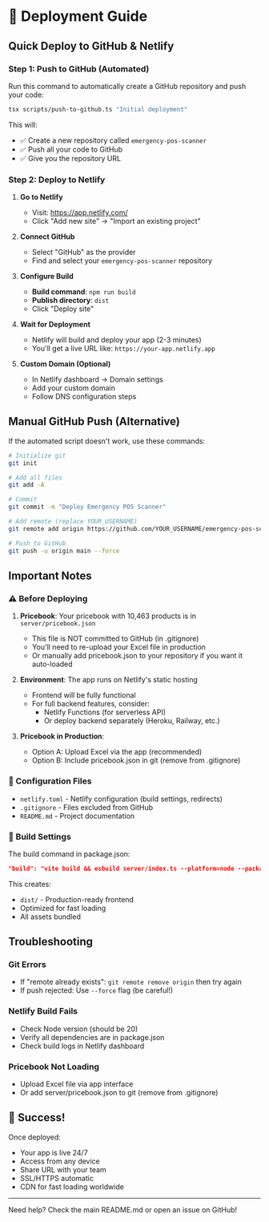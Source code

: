 # 🚀 Deployment Guide

## Quick Deploy to GitHub & Netlify

### Step 1: Push to GitHub (Automated)

Run this command to automatically create a GitHub repository and push your code:

```bash
tsx scripts/push-to-github.ts "Initial deployment"
```

This will:
- ✅ Create a new repository called `emergency-pos-scanner`
- ✅ Push all your code to GitHub
- ✅ Give you the repository URL

### Step 2: Deploy to Netlify

1. **Go to Netlify**
   - Visit: https://app.netlify.com/
   - Click "Add new site" → "Import an existing project"

2. **Connect GitHub**
   - Select "GitHub" as the provider
   - Find and select your `emergency-pos-scanner` repository

3. **Configure Build**
   - **Build command**: `npm run build`
   - **Publish directory**: `dist`
   - Click "Deploy site"

4. **Wait for Deployment**
   - Netlify will build and deploy your app (2-3 minutes)
   - You'll get a live URL like: `https://your-app.netlify.app`

5. **Custom Domain (Optional)**
   - In Netlify dashboard → Domain settings
   - Add your custom domain
   - Follow DNS configuration steps

## Manual GitHub Push (Alternative)

If the automated script doesn't work, use these commands:

```bash
# Initialize git
git init

# Add all files
git add -A

# Commit
git commit -m "Deploy Emergency POS Scanner"

# Add remote (replace YOUR_USERNAME)
git remote add origin https://github.com/YOUR_USERNAME/emergency-pos-scanner.git

# Push to GitHub
git push -u origin main --force
```

## Important Notes

### ⚠️ Before Deploying

1. **Pricebook**: Your pricebook with 10,463 products is in `server/pricebook.json`
   - This file is NOT committed to GitHub (in .gitignore)
   - You'll need to re-upload your Excel file in production
   - Or manually add pricebook.json to your repository if you want it auto-loaded

2. **Environment**: The app runs on Netlify's static hosting
   - Frontend will be fully functional
   - For full backend features, consider:
     - Netlify Functions (for serverless API)
     - Or deploy backend separately (Heroku, Railway, etc.)

3. **Pricebook in Production**:
   - Option A: Upload Excel via the app (recommended)
   - Option B: Include pricebook.json in git (remove from .gitignore)

### 🔧 Configuration Files

- `netlify.toml` - Netlify configuration (build settings, redirects)
- `.gitignore` - Files excluded from GitHub
- `README.md` - Project documentation

### 📝 Build Settings

The build command in package.json:
```json
"build": "vite build && esbuild server/index.ts --platform=node --packages=external --bundle --format=esm --outdir=dist"
```

This creates:
- `dist/` - Production-ready frontend
- Optimized for fast loading
- All assets bundled

## Troubleshooting

### Git Errors
- If "remote already exists": `git remote remove origin` then try again
- If push rejected: Use `--force` flag (be careful!)

### Netlify Build Fails
- Check Node version (should be 20)
- Verify all dependencies are in package.json
- Check build logs in Netlify dashboard

### Pricebook Not Loading
- Upload Excel file via app interface
- Or add server/pricebook.json to git (remove from .gitignore)

## 🎉 Success!

Once deployed:
- Your app is live 24/7
- Access from any device
- Share URL with your team
- SSL/HTTPS automatic
- CDN for fast loading worldwide

---

Need help? Check the main README.md or open an issue on GitHub!

